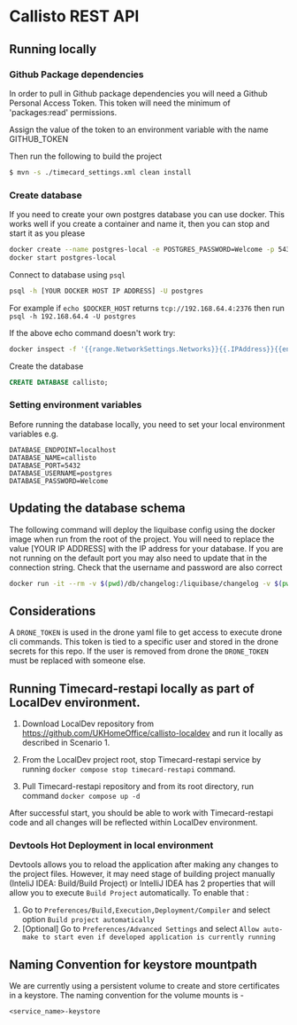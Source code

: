 # Callisto REST API

## Running locally

### Github Package dependencies
In order to pull in Github package dependencies you will need a Github Personal Access Token.
This token will need the minimum of 'packages:read' permissions.

Assign the value of the token to an environment variable with the name GITHUB_TOKEN

Then run the following to build the project

```sh
$ mvn -s ./timecard_settings.xml clean install
```

### Create database

If you need to create your own postgres database you can use docker. This works well if you create a container and name it, then you can stop and start it as you please

```sh
docker create --name postgres-local -e POSTGRES_PASSWORD=Welcome -p 5432:5432 postgres:11.5-alpine
docker start postgres-local
```

Connect to database using `psql`

```sh
psql -h [YOUR DOCKER HOST IP ADDRESS] -U postgres
```

For example if `echo $DOCKER_HOST` returns `tcp://192.168.64.4:2376` then run `psql -h 192.168.64.4 -U postgres`

If the above echo command doesn't work try:
```sh
docker inspect -f '{{range.NetworkSettings.Networks}}{{.IPAddress}}{{end}}' postgres-local
```
Create the database
```sql
CREATE DATABASE callisto;
```

### Setting environment variables 

Before running the database locally, you need to set your local environment variables e.g.

```
DATABASE_ENDPOINT=localhost
DATABASE_NAME=callisto
DATABASE_PORT=5432
DATABASE_USERNAME=postgres
DATABASE_PASSWORD=Welcome
```

## Updating the database schema

The following command will deploy the liquibase config using the docker image when run from the root of the project.
You will need to replace the value [YOUR IP ADDRESS] with the IP address for your database. If you are not running on the default port you may also need to update that in the connection string. Check that the username and password are also correct

```sh
docker run -it --rm -v $(pwd)/db/changelog:/liquibase/changelog -v $(pwd)/db/sql:/liquibase/sql liquibase/liquibase  --url="jdbc:postgresql://[YOUR IP ADDRESS]:5432/callisto" --changeLogFile=changelog/db.changelog-main.yml --username=postgres --password=Welcome update
```


## Considerations
A `DRONE_TOKEN` is used in the drone yaml file to get access to execute drone cli commands. This token is tied to a specific user and stored in the drone secrets for this repo. If the user is removed from drone the `DRONE_TOKEN` must be replaced with someone else.


## Running Timecard-restapi locally as part of LocalDev environment.

1. Download LocalDev repository from https://github.com/UKHomeOffice/callisto-localdev and run it locally as described in Scenario 1.

2. From the LocalDev project root, stop Timecard-restapi service by running `docker compose stop timecard-restapi` command.

3. Pull Timecard-restapi repository and from its root directory, run command `docker compose up -d` 

After successful start, you should be able to work with Timecard-restapi code and all changes will be reflected within LocalDev environment.


### Devtools Hot Deployment in local environment

Devtools allows you to reload the application after making any changes to the project files. 
However, it may need stage of building project manually (InteliJ IDEA: Build/Build Project)
or  IntelliJ IDEA has 2 properties that will allow you to execute `Build Project` automatically. To enable that :
   1) Go to `Preferences/Build,Execution,Deployment/Compiler` and select option
      `Build project automatically`
   2) [Optional] Go to `Preferences/Advanced Settings` and select `Allow auto-make to start even if developed application is currently running`

## Naming Convention for keystore mountpath

We are currently using a persistent volume to create and store certificates in a keystore. The naming convention for the volume mounts is - 
```
<service_name>-keystore
```


